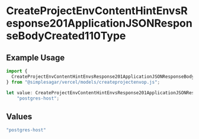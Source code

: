 # CreateProjectEnvContentHintEnvsResponse201ApplicationJSONResponseBodyCreated110Type

## Example Usage

```typescript
import {
  CreateProjectEnvContentHintEnvsResponse201ApplicationJSONResponseBodyCreated110Type,
} from "@simplesagar/vercel/models/createprojectenvop.js";

let value: CreateProjectEnvContentHintEnvsResponse201ApplicationJSONResponseBodyCreated110Type =
    "postgres-host";
```

## Values

```typescript
"postgres-host"
```
